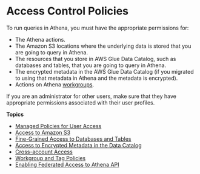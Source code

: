 # Access Control Policies<a name="access"></a>

To run queries in Athena, you must have the appropriate permissions for:
+ The Athena actions\.
+ The Amazon S3 locations where the underlying data is stored that you are going to query in Athena\. 
+ The resources that you store in AWS Glue Data Catalog, such as databases and tables, that you are going to query in Athena\. 
+ The encrypted metadata in the AWS Glue Data Catalog \(if you migrated to using that metadata in Athena and the metadata is encrypted\)\. 
+ Actions on Athena [workgroups](workgroups.md)\.

If you are an administrator for other users, make sure that they have appropriate permissions associated with their user profiles\.

**Topics**
+ [Managed Policies for User Access](managed-policies.md)
+ [Access to Amazon S3](s3-permissions.md)
+ [Fine\-Grained Access to Databases and Tables](fine-grained-access-to-glue-resources.md)
+ [Access to Encrypted Metadata in the Data Catalog](access-encrypted-data-glue-data-catalog.md)
+ [Cross\-account Access](cross-account-permissions.md)
+ [Workgroup and Tag Policies](workgroups-access.md)
+ [Enabling Federated Access to Athena API](access-federation-saml.md)